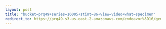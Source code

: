 ```yaml
---
layout: post
title: "bucket=prq49+series=16005+stint=86+view=video+what=specimen"
redirect_to: https://prq49.s3.us-east-2.amazonaws.com/endeavor%3D16/genomes/stage%3D0%2Bwhat%3Dgenerated/stint%3D86/series%3D16005/a%3Dgenome%2Bcriteria%3Dabundance%2Bmorph%3Dwildtype%2Bproc%3D0%2Bseries%3D16005%2Bstint%3D86%2Bthread%3D0%2Bvariation%3Dmaster%2Bext%3D.json.gz
---
```

